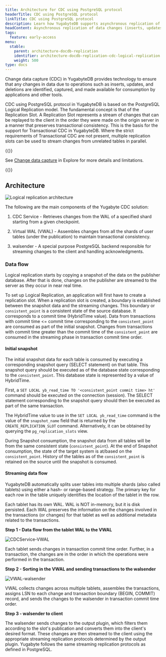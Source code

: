 ```yaml
---
title: Architecture for CDC using PostgreSQL protocol
headerTitle: CDC using PostgreSQL protocol
linkTitle: CDC using PostgreSQL protocol
description: Learn how YugabyteDB supports asynchronous replication of data changes (inserts, updates, and deletes) to external databases or applications.
headContent: Asynchronous replication of data changes (inserts, updates, and deletes) to external databases or applications
tags:
  feature: early-access
menu:
  stable:
    parent: architecture-docdb-replication
    identifier: architecture-docdb-replication-cdc-logical-replication
    weight: 500
type: docs
---
```


Change data capture (CDC) in YugabyteDB provides technology to ensure that any changes in data due to operations such as inserts, updates, and deletions are identified, captured, and made available for consumption by applications and other tools.

CDC using PostgreSQL protocol in YugabyteDB is based on the PostgreSQL Logical Replication model. The fundamental concept is that of the Replication Slot. A Replication Slot represents a stream of changes that can be replayed to the client in the order they were made on the origin server in a manner that preserves transactional consistency. This is the basis for the support for Transactional CDC in YugabyteDB. Where the strict requirements of Transactional CDC are not present, multiple replication slots can be used to stream changes from unrelated tables in parallel.

{{<lead link="../../../explore/change-data-capture/">}}

See [Change data capture](../../../explore/change-data-capture/) in Explore for more details and limitations.

{{</lead>}}

## Architecture

![Logical replication architecture](/images/architecture/cdc-logical-replication-architecture.png)

The following are the main components of the Yugabyte CDC solution:

1. CDC Service - Retrieves changes from the WAL of a specified shard starting from a given checkpoint.

2. Virtual WAL (VWAL) - Assembles changes from all the shards of user tables (under the publication) to maintain transactional consistency.

3. walsender - A special purpose PostgreSQL backend responsible for streaming changes to the client and handling acknowledgments.

### Data flow

Logical replication starts by copying a snapshot of the data on the publisher database. After that is done, changes on the publisher are streamed to the server as they occur in near real time.

To set up Logical Replication, an application will first have to create a replication slot. When a replication slot is created, a boundary is established between the snapshot data and the streaming changes. This boundary or `consistent_point` is a consistent state of the source database. It corresponds to a commit time (HybridTime value). Data from transactions with commit time <= commit time corresponding to the `consistent_point` are consumed as part of the initial snapshot. Changes from transactions with commit time greater than the commit time of the `consistent_point` are consumed in the streaming phase in transaction commit time order.

#### Initial snapshot

The initial snapshot data for each table is consumed by executing a corresponding snapshot query (SELECT statement) on that table. This snapshot query should be executed as of the database state corresponding to the `consistent_point`. This database state is represented by a value of HybridTime.

First, a `SET LOCAL yb_read_time TO '<consistent_point commit time> ht'` command should be executed on the connection (session). The SELECT statement corresponding to the snapshot query should then be executed as part of the same transaction.

The HybridTime value to use in the `SET LOCAL yb_read_time` command is the value of the `snapshot_name` field that is returned by the `CREATE_REPLICATION_SLOT` command. Alternatively, it can be obtained by querying the `pg_replication_slots` view.

During Snapshot consumption, the snapshot data from all tables will be from the same consistent state (`consistent_point`). At the end of Snapshot consumption, the state of the target system is at/based on the `consistent_point`. History of the tables as of the `consistent_point` is retained on the source until the snapshot is consumed.

#### Streaming data flow

YugabyteDB automatically splits user tables into multiple shards (also called tablets) using either a hash- or range-based strategy. The primary key for each row in the table uniquely identifies the location of the tablet in the row.

Each tablet has its own WAL. WAL is NOT in-memory, but it is disk persisted. Each WAL preserves the information on the changes involved in the transactions (or changes) for that tablet as well as additional metadata related to the transactions.

**Step 1 - Data flow from the tablet WAL to the VWAL**

![CDCService-VWAL](/images/architecture/cdc_service_vwal_interaction.png)

Each tablet sends changes in transaction commit time order. Further, in a transaction, the changes are in the order in which the operations were performed in the transaction.

**Step 2 - Sorting in the VWAL and sending transactions to the walsender**

![VWAL-walsender](/images/architecture/vwal_walsender_interaction.png)

VWAL collects changes across multiple tablets, assembles the transactions, assigns LSN to each change and transaction boundary (BEGIN, COMMIT) record, and sends the changes to the walsender in transaction commit time order.

**Step 3 - walsender to client**

The walsender sends changes to the output plugin, which filters them according to the slot's publication and converts them into the client's desired format. These changes are then streamed to the client using the appropriate streaming replication protocols determined by the output plugin. Yugabyte follows the same streaming replication protocols as defined in PostgreSQL.

<!--TODO (Siddharth): Fix the Links to the protocol section.

{{< note title="Note" >}}
Refer to [Replication Protocol](../../../explore/change-data-capture/using-logical-replication/#streaming-protocol) for more details.

{{< /note >}}

{{< tip title="Explore" >}}

See [Getting Started with Logical Replication](../../../explore/change-data-capture/using-logical-replication/getting-started/) to set up Logical Replication in YugabyteDB.

{{< /tip >}}
-->
